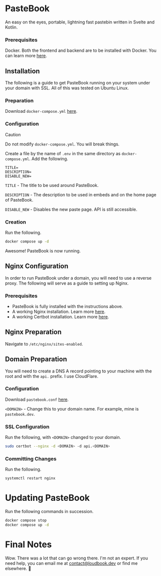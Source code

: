 # PasteBook 
An easy on the eyes, portable, lightning fast pastebin written in Svelte and Kotlin.

### Prerequisites
Docker. Both the frontend and backend are to be installed with Docker. You can learn more [here](https://www.docker.com).

## Installation
The following is a guide to get PasteBook running on your system under your domain with SSL. All of this was tested on Ubuntu Linux.

### Preparation
Download `docker-compose.yml` [here](https://github.com/Loudbooks/PasteBook/blob/master/docker-compose.yml).

### Configuration
> [!CAUTION]
> Do not modify `docker-compose.yml`. You will break things.

Create a file by the name of `.env` in the same directory as `docker-compose.yml`. Add the following.
```env
TITLE=
DESCRIPTION=
DISABLE_NEW=
```

`TITLE` - The title to be used around PasteBook.

`DESCRIPTION` - The description to be used in embeds and on the home page of PasteBook.

`DISABLE_NEW` - Disables the new paste page. API is still accessible.

### Creation
Run the following.
```bash
docker compose up -d
```

Awesome! PasteBook is now running.

## Nginx Configuration
In order to run PasteBook under a domain, you will need to use a reverse proxy. The following will serve as a guide to setting up Nginx.

### Prerequisites
- PasteBook is fully installed with the instructions above.
- A working Nginx installation. Learn more [here](https://nginx.org/en/linux_packages.html#instructions).
- A working Certbot installation. Learn more [here](https://certbot.eff.org/instructions?ws=nginx&os=snap).
## Nginx Preparation
Navigate to `/etc/nginx/sites-enabled`.

## Domain Preparation
You will need to create a DNS A record pointing to your machine with the root and with the `api.` prefix. I use CloudFlare.

### Configuration 
Download `pastebook.conf` [here](https://github.com/Loudbooks/PasteBook/blob/master/pastebook.conf).

`<DOMAIN>` - Change this to your domain name. For example, mine is `pastebook.dev`.

### SSL Configuration
Run the following, with `<DOMAIN>` changed to your domain.
```bash
sudo certbot --nginx -d <DOMAIN> -d api.<DOMAIN>
```

### Committing Changes
Run the following.
```bash
systemctl restart nginx
```

# Updating PasteBook
Run the following commands in succession.
```bash
docker compose stop
docker compose up -d
```

# Final Notes
Wow. There was a lot that can go wrong there. I'm not an expert. If you need help, you can email me at contact@loudbook.dev or find me elsewhere.
💜
